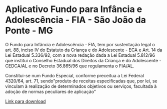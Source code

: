 # Aplicativo Fundo para Infância e Adolescência - FIA - São João da Ponte - MG

O Fundo para Infância e Adolescência - FIA, tem por sustentação legal o art. 88, inciso IV do Estatuto da Criança e do Adolescente - ECA e Art. 14 da Lei Estadual 5.336/92, com a nova redação dada a Lei Estadual 5.812/96 que institui o Conselho Estadual dos Direitos da Criança e do Adolescente - CEDCA/AL e no Decreto 36.865/96 que regulamenta o FIA/AL.

Constitui-se num Fundo Especial, conforme preceitua a Lei Federal 4320/64, art. 71, sendo"produto de receitas especificadas que, por lei, se vinculam à realização de determinados objetivos ou serviços, facultada à adoção de normas peculiares de aplicação"

[Link para download](https://play.google.com/store/apps/details?id=br.com.murilosandiego.fiasaojooadaponte)
